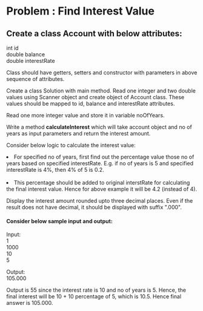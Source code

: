 # Problem : Find Interest Value

## Create a class Account with below attributes: <br/>
int id <br/>
double balance <br/>
double interestRate <br/>

Class should have getters, setters and constructor with parameters in above sequence of attributes.<br/>

Create a class Solution with main method. Read one integer and two double values using Scanner object and create object of Account class. These values should be mapped to id, balance and interestRate attributes. <br/>

Read one more integer value and store it in variable noOfYears. <br/>

Write a method <b>calculateInterest</b> which will take account object and no of years as input parameters and return the interest amount.<br/>

Consider below logic to calculate the interest value: <br/>
<li>For specified no of years, first find out the percentage value those no of years based on specified interestRate. E.g. if no of years is 5 and specified interestRate is 4%, then 4% of 5 is 0.2.</li>
<br/>
<li>This percentage should be added to original interstRate for calculating the final interest value. Hence for above example it will be 4.2 (instead of 4).</li>

Display the interest amount rounded upto three decimal places. Even if the result does not have decimal, it should be displayed with suffix ".000".

#### Consider below sample input and output:

Input: <br/>
1<br/>
1000<br/>
10 <br/>
5

Output:<br/>
105.000

Output is 55 since the interest rate is 10 and no of years is 5. Hence, the final interest will be 10 + 10 percentage of 5, which is 10.5. Hence final answer is 105.000.
